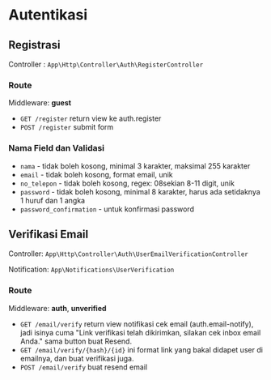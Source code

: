 # Autentikasi

## Registrasi
Controller : `App\Http\Controller\Auth\RegisterController`

### Route
Middleware: **guest**
- `GET /register` return view ke auth.register
- `POST /register` submit form

### Nama Field dan Validasi
- `nama` - tidak boleh kosong, minimal 3 karakter, maksimal 255 karakter
- `email` - tidak boleh kosong, format email, unik
- `no_telepon` - tidak boleh kosong, regex: 08sekian 8-11 digit, unik
- `password` - tidak boleh kosong, minimal 8 karakter, harus ada setidaknya 1 huruf dan 1 angka
- `password_confirmation` - untuk konfirmasi password

## Verifikasi Email
Controller: `App\Http\Controller\Auth\UserEmailVerificationController`

Notification: `App\Notifications\UserVerification`

### Route
Middleware: **auth**, **unverified**
- `GET /email/verify` return view notifikasi cek email (auth.email-notify), jadi isinya cuma "Link verifikasi telah dikirimkan, silakan cek inbox email Anda." sama button buat Resend.
- `GET /email/verify/{hash}/{id}` ini format link yang bakal didapet user di emailnya, dan buat verifikasi juga.
- `POST /email/verify` buat resend email